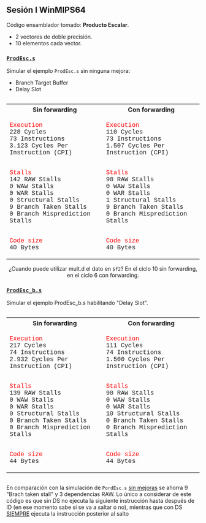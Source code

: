 ## Sesión I WinMIPS64

<style>
.centered {
    display: flex;
    justify-content: center;
    width: 100%;
}
.left-aligned {
    text-align: left;
    font-family: 'Courier New';
}
</style>

Código ensamblador tomado: **Producto Escalar**.
- 2 vectores de doble precisión.
- 10 elementos cada vector.

### [`ProdEsc.s`](ProdEsc.s)
Simular el ejemplo `ProdEsc.s` sin ninguna mejora:
- Branch Target Buffer
- Delay Slot

<div class="centered">
<table>
<tr>
<th> Sin forwarding </th>
<th> Con forwarding </th>
</tr>
<tr>
<td>


<div class="left-aligned">
    <p><span style="color: #ff0000">Execution</span><br>
    228 Cycles<br>
    73 Instructions<br>
    3.123 Cycles Per Instruction (CPI)<br>
    <br>
    <p><span style="color: #ff0000">Stalls</span><br>
    142 RAW Stalls<br>
    0 WAW Stalls<br>
    0 WAR Stalls<br>
    0 Structural Stalls<br>
    9 Branch Taken Stalls<br>
    0 Branch Misprediction Stalls<br>
    <br>
    <p><span style="color: #ff0000">Code size</span><br>
    40 Bytes<br></p>
</div>


</td>
<td>

<div class="left-aligned">
    <p><span style="color: #ff0000">Execution</span><br>
    110 Cycles<br>
    73 Instructions<br>
    1.507 Cycles Per Instruction (CPI)<br>
    <br>
    <p><span style="color: #ff0000">Stalls</span><br>
    90 RAW Stalls<br>
    0 WAW Stalls<br>
    0 WAR Stalls<br>
    1 Structural Stalls<br>
    9 Branch Taken Stalls<br>
    0 Branch Misprediction Stalls<br>
    <br>
    <p><span style="color: #ff0000">Code size</span><br>
    40 Bytes<br></p>
</div>

</td>
</tr>
</table>
</div>

<center>¿Cuando puede utilizar mult.d el dato en <code>$f2</code>? En el ciclo 10 sin forwarding, en el ciclo 6 con forwarding.</center>

### [`ProdEsc_b.s`](ProdEsc_b.s)

Simular el ejemplo ProdEsc_b.s habilitando "Delay Slot".


<div class="centered">
<table>
<tr>
<th> Sin forwarding </th>
<th> Con forwarding </th>
</tr>
<tr>
<td>


<div class="left-aligned">
    <p><span style="color: #ff0000">Execution</span><br>
    217 Cycles<br>
    74 Instructions<br>
    2.932 Cycles Per Instruction (CPI)<br>
    <br>
    <p><span style="color: #ff0000">Stalls</span><br>
    139 RAW Stalls<br>
    0 WAW Stalls<br>
    0 WAR Stalls<br>
    0 Structural Stalls<br>
    0 Branch Taken Stalls<br>
    0 Branch Misprediction Stalls<br>
    <br>
    <p><span style="color: #ff0000">Code size</span><br>
    44 Bytes<br></p>
</div>


</td>
<td>

<div class="left-aligned">
    <p><span style="color: #ff0000">Execution</span><br>
    111 Cycles<br>
    74 Instructions<br>
    1.500 Cycles Per Instruction (CPI)<br>
    <br>
    <p><span style="color: #ff0000">Stalls</span><br>
    90 RAW Stalls<br>
    0 WAW Stalls<br>
    0 WAR Stalls<br>
    10 Structural Stalls<br>
    0 Branch Taken Stalls<br>
    0 Branch Misprediction Stalls<br>
    <br>
    <p><span style="color: #ff0000">Code size</span><br>
    44 Bytes<br></p>
</div>

</td>
</tr>
</table>
</div>

<p>En comparación con la simulación de <code>PordEsc.s</code> <u>sin mejoras</u> se ahorra 9 "Brach taken stall" y 3 dependencias RAW. Lo único a considerar de este código es que sin DS no ejecuta la siguiente instrucción hasta después de ID (en ese momento sabe si se va a saltar o no), mientras que con DS <u>SIEMPRE</u> ejecuta la instrucción posterior al salto
 </p>